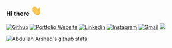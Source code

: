 ### Hi there <img src="https://raw.githubusercontent.com/syedrafayhashmi/syedrafayhashmi/master/Hi.gif" width="30px">


[![Github](https://img.shields.io/badge/-Github-000?style=flat&logo=Github&logoColor=white)](https://github.com/Abd-00)
[![Portfolio Website](https://img.shields.io/badge/Website-Portfolio%20Website-blue)](#)
[![Linkedin](https://img.shields.io/badge/-LinkedIn-blue?style=flat&logo=Linkedin&logoColor=white)](#)
[![Instagram](https://img.shields.io/badge/-Instagram-c13584?style=flat&labelColor=c13584&logo=instagram&logoColor=white)](mailto:blackhole-100010176932351-1469197235@devnull.facebook.com)
[![Gmail](https://img.shields.io/badge/-Gmail-c14438?style=flat&logo=Gmail&logoColor=white)](mailto:abdqureshi41@gmail.com)
<a href="https://api.whatsapp.com/send?phone=+92+304+2244400&text=Abdullah Arshad">
  <img src="https://img.shields.io/badge/WHATSAPP-%2325D366.svg?&style=flat-square&logo=whatsapp&logoColor=white" />
</a>


![Abdullah Arshad's github stats](https://github-readme-stats.vercel.app/api?username=Abd-00&show_icons=true&theme=dark)
